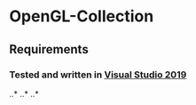# OpenGL-Collection

## Requirements

### Tested and written in [Visual Studio 2019](https://visualstudio.microsoft.com/downloads/)
..*
..*
..*
